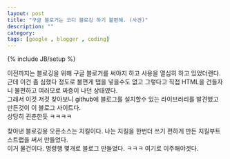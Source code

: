 ```yaml
---
layout: post
title: "구글 블로거는 코디 블로깅 하기 불편해. (사견)"
description: ""
category: 
tags: [google , blogger , coding]
---
```

{% include JB/setup %}

이전까지는 블로깅을 위해 구글 블로거를 써야지 하고 사용을 열심히 하고 있었더랜다.<br/>
근데 이건 좀 심했다 정도로 불편게 탭을 넣을수도 없고 그렇다고 직접 HTML을 건들자니 불편하고 여러모로 짜증이 나던 상태였다.<br/>
그래서 이것 저것 찾아보니 github에 블로그를 설치할수 있는 라이브러리를 발견했고 만든것이 이 블로그 사이트다.<br/>
상당히 괸춘한듯 ㅋㅋㅋㅋ

찾아낸 블로깅용 오픈소스는 지킬이다. 나는 지킬을 한번더 쓰기 편하게 만든 지킬부트스트랩을 써서 만들었다.<br/>
이거 물건이다. 명령행 몇개로 블로그 만들었다. ㅋㅋㅋ 여기로 이주해야겟다. 